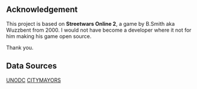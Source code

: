 ## Acknowledgement

This project is based on **Streetwars Online 2**, a game by B.Smith aka Wuzzbent from 2000.
I would not have become a developer where it not for him making his game open source.

Thank you.

## Data Sources
[UNODC](https://stats.unodc.org/)
[CITYMAYORS](http://www.citymayors.com/statistics/largest-cities-population-125.html)